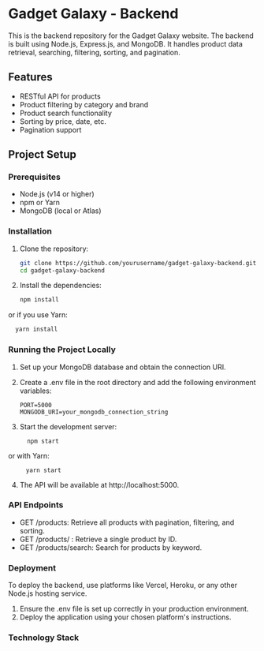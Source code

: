 


# Gadget Galaxy - Backend

This is the backend repository for the Gadget Galaxy website. The backend is built using Node.js, Express.js, and MongoDB. It handles product data retrieval, searching, filtering, sorting, and pagination.

## Features

- RESTful API for products
- Product filtering by category and brand
- Product search functionality
- Sorting by price, date, etc.
- Pagination support

## Project Setup

### Prerequisites

- Node.js (v14 or higher)
- npm or Yarn
- MongoDB (local or Atlas)

### Installation

1. Clone the repository:

   ```bash
   git clone https://github.com/yourusername/gadget-galaxy-backend.git
   cd gadget-galaxy-backend
   
2. Install the dependencies:

   ```bash
   npm install
   
or if you use Yarn:
  ```bash
    yarn install
```
### Running the Project Locally

1. Set up your MongoDB database and obtain the connection URI.
2. Create a .env file in the root directory and add the following environment variables:
   
   ```
   PORT=5000
   MONGODB_URI=your_mongodb_connection_string

3. Start the development server:

         npm start

or with Yarn:
                  
         yarn start

4. The API will be available at http://localhost:5000.

### API Endpoints

- GET /products: Retrieve all products with pagination, filtering, and sorting.
- GET /products/
: Retrieve a single product by ID.
- GET /products/search: Search for products by keyword.

### Deployment

To deploy the backend, use platforms like Vercel, Heroku, or any other Node.js hosting service.

1. Ensure the .env file is set up correctly in your production environment.
2. Deploy the application using your chosen platform's instructions.

### Technology Stack
